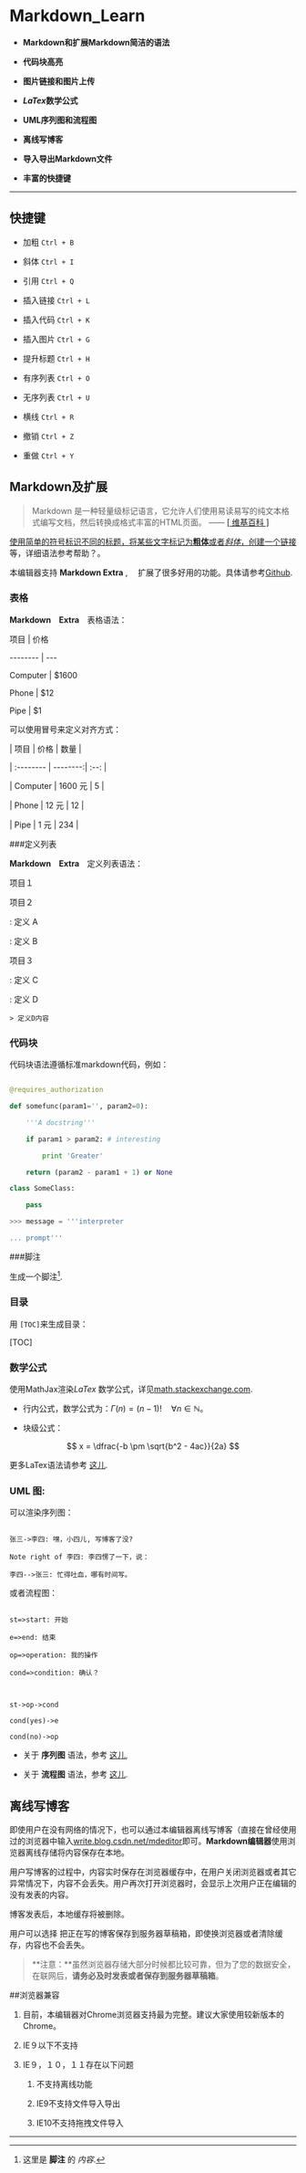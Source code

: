 # Markdown_Learn

- **Markdown和扩展Markdown简洁的语法**

- **代码块高亮**

- **图片链接和图片上传**

- ***LaTex*数学公式**

- **UML序列图和流程图**

- **离线写博客**

- **导入导出Markdown文件**

- **丰富的快捷键**



-------------------



## 快捷键



 - 加粗    `Ctrl + B` 

 - 斜体    `Ctrl + I` 

 - 引用    `Ctrl + Q`

 - 插入链接    `Ctrl + L`

 - 插入代码    `Ctrl + K`

 - 插入图片    `Ctrl + G`

 - 提升标题    `Ctrl + H`

 - 有序列表    `Ctrl + O`

 - 无序列表    `Ctrl + U`

 - 横线    `Ctrl + R`

 - 撤销    `Ctrl + Z`

 - 重做    `Ctrl + Y`



## Markdown及扩展



> Markdown 是一种轻量级标记语言，它允许人们使用易读易写的纯文本格式编写文档，然后转换成格式丰富的HTML页面。    —— <a href="https://zh.wikipedia.org/wiki/Markdown" target="_blank"> [ 维基百科 ]



使用简单的符号标识不同的标题，将某些文字标记为**粗体**或者*斜体*，创建一个[链接](http://www.csdn.net)等，详细语法参考帮助？。



本编辑器支持 **Markdown Extra** , 　扩展了很多好用的功能。具体请参考[Github][2].  



### 表格



**Markdown　Extra**　表格语法：



项目     | 价格

-------- | ---

Computer | $1600

Phone    | $12

Pipe     | $1



可以使用冒号来定义对齐方式：



| 项目      |    价格 | 数量  |

| :-------- | --------:| :--: |

| Computer  | 1600 元 |  5   |

| Phone     |   12 元 |  12  |

| Pipe      |    1 元 | 234  |



###定义列表



**Markdown　Extra**　定义列表语法：

项目１

项目２

:   定义 A

:   定义 B



项目３

:   定义 C



:   定义 D



	> 定义D内容



### 代码块

代码块语法遵循标准markdown代码，例如：

``` python

@requires_authorization

def somefunc(param1='', param2=0):

    '''A docstring'''

    if param1 > param2: # interesting

        print 'Greater'

    return (param2 - param1 + 1) or None

class SomeClass:

    pass

>>> message = '''interpreter

... prompt'''

```



###脚注

生成一个脚注[^footnote].

  [^footnote]: 这里是 **脚注** 的 *内容*.

  

### 目录

用 `[TOC]`来生成目录：



[TOC]



### 数学公式

使用MathJax渲染*LaTex* 数学公式，详见[math.stackexchange.com][1].



 - 行内公式，数学公式为：$\Gamma(n) = (n-1)!\quad\forall n\in\mathbb N$。

 - 块级公式：



$$	x = \dfrac{-b \pm \sqrt{b^2 - 4ac}}{2a} $$



更多LaTex语法请参考 [这儿][3].



### UML 图:



可以渲染序列图：



```sequence

张三->李四: 嘿，小四儿, 写博客了没?

Note right of 李四: 李四愣了一下，说：

李四-->张三: 忙得吐血，哪有时间写。

```



或者流程图：



```flow

st=>start: 开始

e=>end: 结束

op=>operation: 我的操作

cond=>condition: 确认？



st->op->cond

cond(yes)->e

cond(no)->op

```



- 关于 **序列图** 语法，参考 [这儿][4],

- 关于 **流程图** 语法，参考 [这儿][5].



## 离线写博客



即使用户在没有网络的情况下，也可以通过本编辑器离线写博客（直接在曾经使用过的浏览器中输入[write.blog.csdn.net/mdeditor](http://write.blog.csdn.net/mdeditor)即可。**Markdown编辑器**使用浏览器离线存储将内容保存在本地。



用户写博客的过程中，内容实时保存在浏览器缓存中，在用户关闭浏览器或者其它异常情况下，内容不会丢失。用户再次打开浏览器时，会显示上次用户正在编辑的没有发表的内容。



博客发表后，本地缓存将被删除。　



用户可以选择 <i class="icon-disk"></i> 把正在写的博客保存到服务器草稿箱，即使换浏览器或者清除缓存，内容也不会丢失。



> **注意：**虽然浏览器存储大部分时候都比较可靠，但为了您的数据安全，在联网后，**请务必及时发表或者保存到服务器草稿箱**。



##浏览器兼容



 1. 目前，本编辑器对Chrome浏览器支持最为完整。建议大家使用较新版本的Chrome。

 3. IE９以下不支持

 4. IE９，１０，１１存在以下问题

    1. 不支持离线功能

    1. IE9不支持文件导入导出

    1. IE10不支持拖拽文件导入



---------



[1]: http://math.stackexchange.com/

[2]: https://github.com/jmcmanus/pagedown-extra "Pagedown Extra"

[3]: http://meta.math.stackexchange.com/questions/5020/mathjax-basic-tutorial-and-quick-reference

[4]: http://bramp.github.io/js-sequence-diagrams/

[5]: http://adrai.github.io/flowchart.js/

[6]: https://github.com/benweet/stackedit
